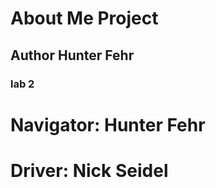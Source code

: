 # About Me Project

## Author Hunter Fehr

### lab 2

# Navigator: Hunter Fehr
# Driver: Nick Seidel